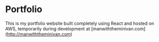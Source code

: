 # Portfolio

This is my portfolio website built completely using React and hosted on AWS, temporarily during development at [manwiththeminivan.com] (http://manwiththeminivan.com) 
